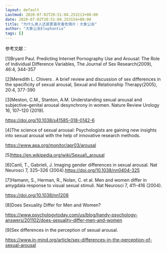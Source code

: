 ```yaml
---
layout: default
Lastmod: 2020-07-02T20:51:04.253213+00:00
date: 2020-07-02T20:51:04.253154+00:00
title: "为什么男人还是更喜欢看色情片｜大象公会"
author: "大象公会Elephantia"
tags: []
---
```


参考文献：

\[1\]Bryant Paul. Predicting Internet Pornography Use and Arousal: The Role of Individual Difference Variables, The Journal of Sex Research(2009), 46:4, 344-357

\[2\]Meredith L. Chivers . A brief review and discussion of sex differences in the specificity of sexual arousal, Sexual and Relationship Therapy(2005), 20:4, 377-390

\[3\]Meston, C.M., Stanton, A.M. Understanding sexual arousal and subjective–genital arousal desynchrony in women. Nature Review Urology 16, 107–120 (2019). 

https://doi.org/10.1038/s41585-018-0142-6

\[4\]The science of sexual arousal: Psychologists are gaining new insights into sexual arousal with the help of innovative research methods. 

https://www.apa.org/monitor/apr03/arousal

\[5\]https://en.wikipedia.org/wiki/Sexual\_arousal

\[6\]Canli, T., Gabrieli, J. Imaging gender differences in sexual arousal. Nat Neurosci 7, 325–326 (2004).https://doi.org/10.1038/nn0404-325

\[7\]Hamann, S., Herman, R., Nolan, C. et al. Men and women differ in amygdala response to visual sexual stimuli. Nat Neurosci 7, 411–416 (2004). 

https://doi.org/10.1038/nn1208

\[8\]Does Sexuality Differ for Men and Women? 

https://www.psychologytoday.com/us/blog/handy-psychology-answers/201102/does-sexuality-differ-men-and-women

\[9\]Sex differences in the perception of sexual arousal.

https://www.in-mind.org/article/sex-differences-in-the-perception-of-sexual-arousal

